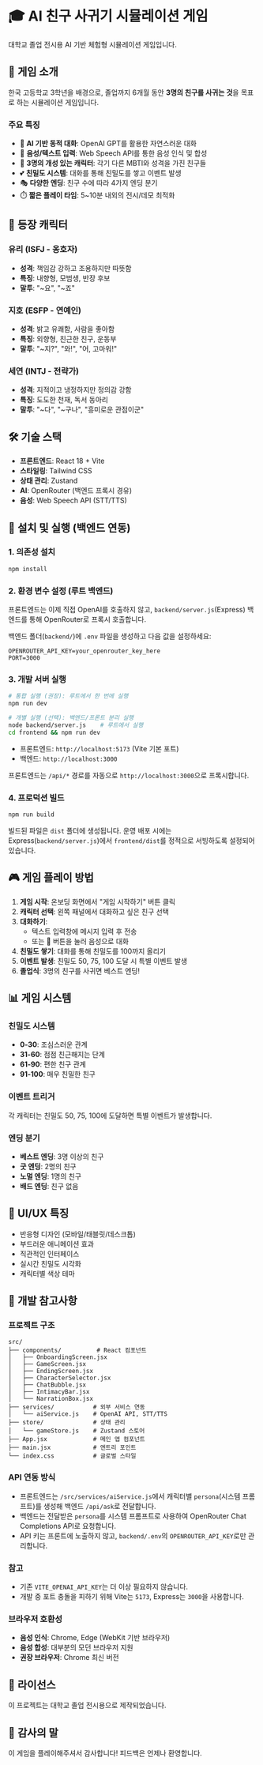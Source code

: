 # 🎓 AI 친구 사귀기 시뮬레이션 게임

대학교 졸업 전시용 AI 기반 체험형 시뮬레이션 게임입니다.

## 📖 게임 소개

한국 고등학교 3학년을 배경으로, 졸업까지 6개월 동안 **3명의 친구를 사귀는 것**을 목표로 하는 시뮬레이션 게임입니다.

### 주요 특징

- 🤖 **AI 기반 동적 대화**: OpenAI GPT를 활용한 자연스러운 대화
- 🎤 **음성/텍스트 입력**: Web Speech API를 통한 음성 인식 및 합성
- 👥 **3명의 개성 있는 캐릭터**: 각기 다른 MBTI와 성격을 가진 친구들
- 💕 **친밀도 시스템**: 대화를 통해 친밀도를 쌓고 이벤트 발생
- 🎭 **다양한 엔딩**: 친구 수에 따라 4가지 엔딩 분기
- ⏱️ **짧은 플레이 타임**: 5~10분 내외의 전시/데모 최적화

## 👥 등장 캐릭터

### 유리 (ISFJ - 옹호자)
- **성격**: 책임감 강하고 조용하지만 따뜻함
- **특징**: 내향형, 모범생, 반장 후보
- **말투**: "~요", "~죠"

### 지호 (ESFP - 연예인)
- **성격**: 밝고 유쾌함, 사람을 좋아함
- **특징**: 외향형, 친근한 친구, 운동부
- **말투**: "~지?", "와!", "어, 고마워!"

### 세연 (INTJ - 전략가)
- **성격**: 지적이고 냉정하지만 정의감 강함
- **특징**: 도도한 천재, 독서 동아리
- **말투**: "~다", "~구나", "흥미로운 관점이군"

## 🛠 기술 스택

- **프론트엔드**: React 18 + Vite
- **스타일링**: Tailwind CSS
- **상태 관리**: Zustand
- **AI**: OpenRouter (백엔드 프록시 경유)
- **음성**: Web Speech API (STT/TTS)

## 🚀 설치 및 실행 (백엔드 연동)

### 1. 의존성 설치

```bash
npm install
```

### 2. 환경 변수 설정 (루트 백엔드)

프론트엔드는 이제 직접 OpenAI를 호출하지 않고, `backend/server.js`(Express) 백엔드를 통해 OpenRouter로 프록시 호출합니다.

백엔드 폴더(`backend/`)에 `.env` 파일을 생성하고 다음 값을 설정하세요:

```
OPENROUTER_API_KEY=your_openrouter_key_here
PORT=3000
```

### 3. 개발 서버 실행

```bash
# 통합 실행 (권장): 루트에서 한 번에 실행
npm run dev

# 개별 실행 (선택): 백엔드/프론트 분리 실행
node backend/server.js    # 루트에서 실행
cd frontend && npm run dev
```

- 프론트엔드: `http://localhost:5173` (Vite 기본 포트)
- 백엔드: `http://localhost:3000`

프론트엔드는 `/api/*` 경로를 자동으로 `http://localhost:3000`으로 프록시합니다.

### 4. 프로덕션 빌드

```bash
npm run build
```

빌드된 파일은 `dist` 폴더에 생성됩니다. 운영 배포 시에는 Express(`backend/server.js`)에서 `frontend/dist`를 정적으로 서빙하도록 설정되어 있습니다.

## 🎮 게임 플레이 방법

1. **게임 시작**: 온보딩 화면에서 "게임 시작하기" 버튼 클릭
2. **캐릭터 선택**: 왼쪽 패널에서 대화하고 싶은 친구 선택
3. **대화하기**: 
   - 텍스트 입력창에 메시지 입력 후 전송
   - 또는 🎤 버튼을 눌러 음성으로 대화
4. **친밀도 쌓기**: 대화를 통해 친밀도를 100까지 올리기
5. **이벤트 발생**: 친밀도 50, 75, 100 도달 시 특별 이벤트 발생
6. **졸업식**: 3명의 친구를 사귀면 베스트 엔딩!

## 📊 게임 시스템

### 친밀도 시스템
- **0-30**: 조심스러운 관계
- **31-60**: 점점 친근해지는 단계
- **61-90**: 편한 친구 관계
- **91-100**: 매우 친밀한 친구

### 이벤트 트리거
각 캐릭터는 친밀도 50, 75, 100에 도달하면 특별 이벤트가 발생합니다.

### 엔딩 분기
- **베스트 엔딩**: 3명 이상의 친구
- **굿 엔딩**: 2명의 친구
- **노멀 엔딩**: 1명의 친구
- **배드 엔딩**: 친구 없음

## 🎨 UI/UX 특징

- 반응형 디자인 (모바일/태블릿/데스크톱)
- 부드러운 애니메이션 효과
- 직관적인 인터페이스
- 실시간 친밀도 시각화
- 캐릭터별 색상 테마

## 🔧 개발 참고사항

### 프로젝트 구조

```
src/
├── components/          # React 컴포넌트
│   ├── OnboardingScreen.jsx
│   ├── GameScreen.jsx
│   ├── EndingScreen.jsx
│   ├── CharacterSelector.jsx
│   ├── ChatBubble.jsx
│   ├── IntimacyBar.jsx
│   └── NarrationBox.jsx
├── services/           # 외부 서비스 연동
│   └── aiService.js    # OpenAI API, STT/TTS
├── store/              # 상태 관리
│   └── gameStore.js    # Zustand 스토어
├── App.jsx             # 메인 앱 컴포넌트
├── main.jsx            # 엔트리 포인트
└── index.css           # 글로벌 스타일
```

### API 연동 방식

- 프론트엔드는 `/src/services/aiService.js`에서 캐릭터별 `persona`(시스템 프롬프트)를 생성해 백엔드 `/api/ask`로 전달합니다.
- 백엔드는 전달받은 `persona`를 시스템 프롬프트로 사용하여 OpenRouter Chat Completions API로 요청합니다.
- API 키는 프론트에 노출하지 않고, `backend/.env`의 `OPENROUTER_API_KEY`로만 관리합니다.

### 참고

- 기존 `VITE_OPENAI_API_KEY`는 더 이상 필요하지 않습니다.
- 개발 중 포트 충돌을 피하기 위해 Vite는 `5173`, Express는 `3000`을 사용합니다.

### 브라우저 호환성

- **음성 인식**: Chrome, Edge (WebKit 기반 브라우저)
- **음성 합성**: 대부분의 모던 브라우저 지원
- **권장 브라우저**: Chrome 최신 버전

## 📝 라이선스

이 프로젝트는 대학교 졸업 전시용으로 제작되었습니다.

## 🙏 감사의 말

이 게임을 플레이해주셔서 감사합니다! 피드백은 언제나 환영합니다.
